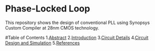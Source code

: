 # Phase-Locked Loop
This repository shows the design of conventional PLL using Synopsys Custom Compiler at 28nm CMOS technology.

#Table of Contents
1.[Abstract](url)
2.[Introduction](url)
3.[Circuit Details](url)
4.[Circuit Design and Simulation](url)
5.[References](url)

#
